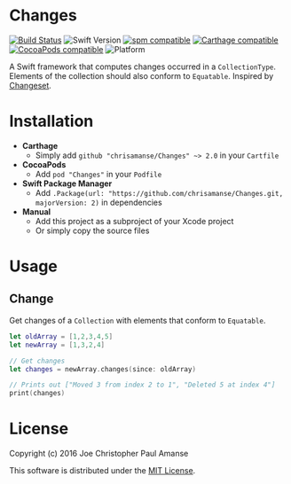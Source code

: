 # Changes
[![Build Status](https://travis-ci.org/chrisamanse/Changes.svg?branch=master)](https://travis-ci.org/chrisamanse/Changes)
![Swift Version](https://img.shields.io/badge/swift-3.0-orange.svg)
[![spm compatible](https://img.shields.io/badge/spm-compatible-4BC51D.svg?style=flat)](https://github.com/apple/swift-package-manager)
[![Carthage compatible](https://img.shields.io/badge/Carthage-compatible-4BC51D.svg?style=flat)](https://github.com/Carthage/Carthage)
[![CocoaPods compatible](https://img.shields.io/cocoapods/v/Changes.svg)](https://github.com/CocoaPods/CocoaPods)
![Platform](https://img.shields.io/badge/platform-ios%20%7C%20macos%20%7C%20tvos%20%7C%20watchos%20%7C%20linux-lightgrey.svg)

A Swift framework that computes changes occurred in a `CollectionType`. Elements of the collection should also conform to `Equatable`. Inspired by [Changeset](https://github.com/osteslag/Changeset).

# Installation

- **Carthage**
  - Simply add `github "chrisamanse/Changes" ~> 2.0` in your `Cartfile`
- **CocoaPods**
  - Add `pod "Changes"` in your `Podfile`
- **Swift Package Manager**
  - Add `.Package(url: "https://github.com/chrisamanse/Changes.git, majorVersion: 2)` in dependencies
- **Manual**
  - Add this project as a subproject of your Xcode project
  - Or simply copy the source files

# Usage

## Change

Get changes of a `Collection` with elements that conform to `Equatable`.

```swift
let oldArray = [1,2,3,4,5]
let newArray = [1,3,2,4]

// Get changes
let changes = newArray.changes(since: oldArray)

// Prints out ["Moved 3 from index 2 to 1", "Deleted 5 at index 4"]
print(changes)
```

# License

Copyright (c) 2016 Joe Christopher Paul Amanse

This software is distributed under the [MIT License](./LICENSE).
